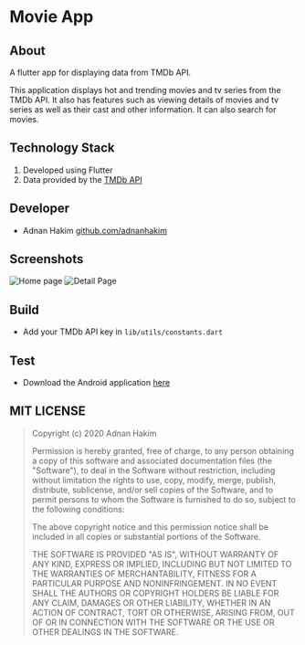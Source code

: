 # Movie App

## About

A flutter app for displaying data from TMDb API.

This application displays hot and trending movies and tv series from the TMDb API. It also has features such as viewing details of movies and tv series as well as their cast and other information. It can also search for movies.

## Technology Stack

1. Developed using Flutter
1. Data provided by the [TMDb API](https://developers.themoviedb.org/3)

## Developer

-  Adnan Hakim [github.com/adnanhakim](https://github.com/adnanhakim)

## Screenshots

![Home page](https://i.imgur.com/ebJzdWY.png)
![Detail Page](https://i.imgur.com/EusOfZc.png)

## Build

-  Add your TMDb API key in `lib/utils/constants.dart`

## Test

-  Download the Android application [here](https://drive.google.com/open?id=1ssaydATYxX6NSWDwlZaXnaRXEEYCrD5B)

## MIT LICENSE

> Copyright (c) 2020 Adnan Hakim
>
> Permission is hereby granted, free of charge, to any person obtaining a copy
> of this software and associated documentation files (the "Software"), to deal
> in the Software without restriction, including without limitation the rights
> to use, copy, modify, merge, publish, distribute, sublicense, and/or sell
> copies of the Software, and to permit persons to whom the Software is
> furnished to do so, subject to the following conditions:
>
> The above copyright notice and this permission notice shall be included in all
> copies or substantial portions of the Software.
>
> THE SOFTWARE IS PROVIDED "AS IS", WITHOUT WARRANTY OF ANY KIND, EXPRESS OR
> IMPLIED, INCLUDING BUT NOT LIMITED TO THE WARRANTIES OF MERCHANTABILITY,
> FITNESS FOR A PARTICULAR PURPOSE AND NONINFRINGEMENT. IN NO EVENT SHALL THE
> AUTHORS OR COPYRIGHT HOLDERS BE LIABLE FOR ANY CLAIM, DAMAGES OR OTHER
> LIABILITY, WHETHER IN AN ACTION OF CONTRACT, TORT OR OTHERWISE, ARISING FROM,
> OUT OF OR IN CONNECTION WITH THE SOFTWARE OR THE USE OR OTHER DEALINGS IN THE
> SOFTWARE.
